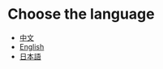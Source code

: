 Choose the language
======================
- [中文](./README_zh.md)
- [English](./README_en.md)
- [日本語](./README_ja.md)
